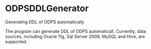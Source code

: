 # ODPSDDLGenerator
Generating DDL of ODPS automatically

The program can generate DDL of ODPS automaticall.
Currently, data sources, including Oracle 11g, Sql Server 2008, MySQL and Hive, are supported.
